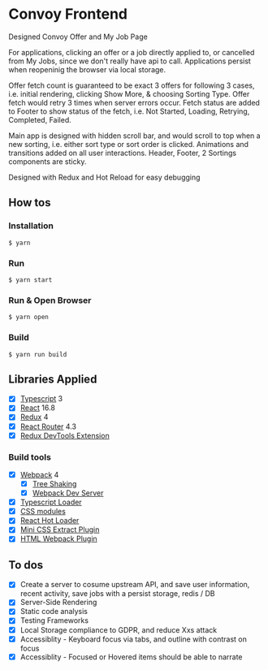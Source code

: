 # Convoy Frontend

Designed Convoy Offer and My Job Page

For applications, clicking an offer or a job directly applied to, or cancelled from My Jobs, since we don't really have api to call. Applications persist when reopeninig the browser via local storage.

Offer fetch count is guaranteed to be exact 3 offers for following 3 cases, i.e. initial rendering, clicking Show More, & choosing Sorting Type. Offer fetch would retry 3 times when server errors occur. Fetch status are added to Footer to show status of the fetch, i.e. Not Started, Loading, Retrying, Completed, Failed.

Main app is designed with hidden scroll bar, and would scroll to top when a new sorting, i.e. either sort type or sort order is clicked. Animations and transitions added on all user interactions. Header, Footer, 2 Sortings components are sticky.

Designed with Redux and Hot Reload for easy debugging

## How tos

### Installation

```
$ yarn
```

### Run

```
$ yarn start
```

### Run & Open Browser

```
$ yarn open
```

### Build

```
$ yarn run build
```

## Libraries Applied

- [x] [Typescript](https://www.typescriptlang.org/) 3
- [x] [React](https://facebook.github.io/react/) 16.8
- [x] [Redux](https://github.com/reactjs/redux) 4
- [x] [React Router](https://github.com/ReactTraining/react-router) 4.3
- [x] [Redux DevTools Extension](https://github.com/zalmoxisus/redux-devtools-extension)

### Build tools

- [x] [Webpack](https://webpack.github.io) 4
  - [x] [Tree Shaking](https://medium.com/@Rich_Harris/tree-shaking-versus-dead-code-elimination-d3765df85c80)
  - [x] [Webpack Dev Server](https://github.com/webpack/webpack-dev-server)
- [x] [Typescript Loader](https://github.com/TypeStrong/ts-loader)
- [x] [CSS modules](https://github.com/css-modules/css-modules)
- [x] [React Hot Loader](https://github.com/gaearon/react-hot-loader)
- [x] [Mini CSS Extract Plugin](https://github.com/webpack-contrib/mini-css-extract-plugin)
- [x] [HTML Webpack Plugin](https://github.com/ampedandwired/html-webpack-plugin)

## To dos
- [x] Create a server to cosume upstream API, and save user information, recent activity, save jobs with a persist storage, redis / DB
- [x] Server-Side Rendering
- [x] Static code analysis
- [x] Testing Frameworks
- [x] Local Storage compliance to GDPR, and reduce Xxs attack
- [x] Accessiblity - Keyboard focus via tabs, and outline with contrast on focus
- [x] Accessiblity - Focused or Hovered items should be able to narrate